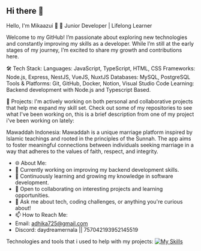 ## Hi there 👋

Hello, I'm Mikaazui 👋
🌱 Junior Developer | Lifelong Learner

Welcome to my GitHub! I’m passionate about exploring new technologies and constantly improving my skills as a developer. While I’m still at the early stages of my journey, I’m excited to share my growth and contributions here.

🛠️ Tech Stack:
Languages: JavaScript, TypeScript, HTML, CSS
Frameworks: Node.js, Express, NestJS, VueJS, NuxtJS
Databases: MySQL, PostgreSQL
Tools & Platforms: Git, GitHub, Docker, Notion, Visual Studio Code
Learning: Backend development with Node.js and Typescript Based.

🚀 Projects:
I'm actively working on both personal and collaborative projects that help me expand my skill set. Check out some of my repositories to see what I've been working on,
this is a brief description from one of my project i've been working on lately:

Mawaddah Indonesia: Mawaddah is a unique marriage platform inspired by Islamic teachings and rooted in the principles of the Sunnah. The app aims to foster meaningful connections between individuals seeking marriage in a way that adheres to the values of faith, respect, and integrity.
<!--[Another Project]: Another project highlight.-->
- 🌐 About Me:
- 🔭 Currently working on improving my backend development skills.
- 🌱 Continuously learning and growing my knowledge in software development.
- 👯 Open to collaborating on interesting projects and learning opportunities.
- 💬 Ask me about tech, coding challenges, or anything you're curious about!
- 📫 How to Reach Me:
- Email: adhika725@gmail.com
- Discord: daydreamernala || 757042193952145519 
<!-- LinkedIn: [your LinkedIn profile] -->
Technologies and tools that i used to help with my projects:
[![My Skills](https://skillicons.dev/icons?i=js,ts,html,css,docker,git,postgres,tailwind,nuxtjs,prisma)](https://skillicons.dev)

<!--
**mikaazui/mikaazui** is a ✨ _special_ ✨ repository because its `README.md` (this file) appears on your GitHub profile.

Here are some ideas to get you started:

- 🔭 I’m currently working on ...
- 🌱 I’m currently learning ...
- 👯 I’m looking to collaborate on ...
- 🤔 I’m looking for help with ...
- 💬 Ask me about ...
- 📫 How to reach me: ...
- 😄 Pronouns: ...
- ⚡ Fun fact: ...
-->
